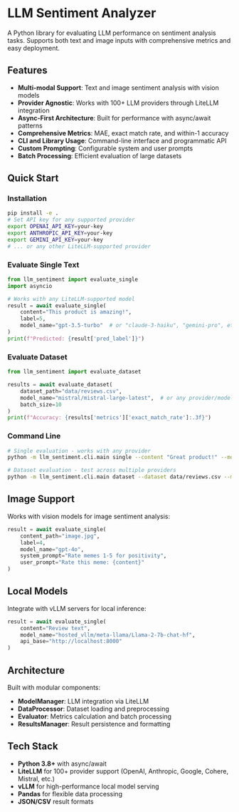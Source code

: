 # LLM Sentiment Analyzer

A Python library for evaluating LLM performance on sentiment analysis tasks. Supports both text and image inputs with comprehensive metrics and easy deployment.

## Features

- **Multi-modal Support**: Text and image sentiment analysis with vision models
- **Provider Agnostic**: Works with 100+ LLM providers through LiteLLM integration
- **Async-First Architecture**: Built for performance with async/await patterns
- **Comprehensive Metrics**: MAE, exact match rate, and within-1 accuracy
- **CLI and Library Usage**: Command-line interface and programmatic API
- **Custom Prompting**: Configurable system and user prompts
- **Batch Processing**: Efficient evaluation of large datasets

## Quick Start

### Installation

```bash
pip install -e .
# Set API key for any supported provider
export OPENAI_API_KEY=your-key
export ANTHROPIC_API_KEY=your-key
export GEMINI_API_KEY=your-key
# ... or any other LiteLLM-supported provider
```

### Evaluate Single Text

```python
from llm_sentiment import evaluate_single
import asyncio

# Works with any LiteLLM-supported model
result = await evaluate_single(
    content="This product is amazing!",
    label=5,
    model_name="gpt-3.5-turbo"  # or "claude-3-haiku", "gemini-pro", etc.
)
print(f"Predicted: {result['pred_label']}")
```

### Evaluate Dataset

```python
from llm_sentiment import evaluate_dataset

results = await evaluate_dataset(
    dataset_path="data/reviews.csv",
    model_name="mistral/mistral-large-latest",  # or any provider/model
    batch_size=10
)
print(f"Accuracy: {results['metrics']['exact_match_rate']:.3f}")
```

### Command Line

```bash
# Single evaluation - works with any provider
python -m llm_sentiment.cli.main single --content "Great product!" --model claude-3-haiku

# Dataset evaluation - test across multiple providers
python -m llm_sentiment.cli.main dataset --dataset data/reviews.csv --model gemini-pro
```

## Image Support

Works with vision models for image sentiment analysis:

```python
result = await evaluate_single(
    content_path="image.jpg",
    label=4,
    model_name="gpt-4o",
    system_prompt="Rate memes 1-5 for positivity",
    user_prompt="Rate this meme: {content}"
)
```

## Local Models

Integrate with vLLM servers for local inference:

```python
result = await evaluate_single(
    content="Review text",
    model_name="hosted_vllm/meta-llama/Llama-2-7b-chat-hf",
    api_base="http://localhost:8000"
)
```

## Architecture

Built with modular components:
- **ModelManager**: LLM integration via LiteLLM
- **DataProcessor**: Dataset loading and preprocessing  
- **Evaluator**: Metrics calculation and batch processing
- **ResultsManager**: Result persistence and formatting

## Tech Stack

- **Python 3.8+** with async/await
- **LiteLLM** for 100+ provider support (OpenAI, Anthropic, Google, Cohere, Mistral, etc.)
- **vLLM** for high-performance local model serving
- **Pandas** for flexible data processing
- **JSON/CSV** result formats